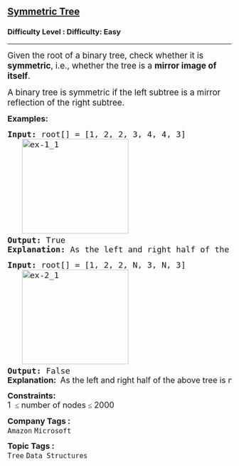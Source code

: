 <h2><a href="https://www.geeksforgeeks.org/problems/symmetric-tree/1?_gl=1*1n3boev*_up*MQ..*_gs*MQ..&gclid=Cj0KCQjwmK_CBhCEARIsAMKwcD5Be0eNqa8wz6--48XCsrkEOOrzWx-bThcRxr2wYj_Q0dD9MA5UKcsaAnMNEALw_wcB&gbraid=0AAAAAC9yBkAxbX8kQd5INUhzjfmviQQfb">Symmetric Tree</a></h2><h3>Difficulty Level : Difficulty: Easy</h3><hr><div class="problems_problem_content__Xm_eO"><p data-start="124" data-end="247"><span style="font-size: 14pt;">Given the root of a binary tree, check whether it is <strong data-start="177" data-end="190">symmetric</strong>, i.e., whether the tree is a <strong data-start="220" data-end="246">mirror image of itself</strong>.</span></p>
<p><span style="font-size: 14pt;"> </span></p>
<p data-start="249" data-end="340"><span style="font-size: 14pt;">A binary tree is symmetric if the left subtree is a mirror reflection of the right subtree.</span></p>
<p><span style="font-size: 18px;"><strong>Examples:</strong></span></p>
<pre><span style="font-size: 18px;"><strong>Input:</strong> root[] = [1, 2, 2, 3, 4, 4, 3]
   <img src="https://media.geeksforgeeks.org/wp-content/uploads/20240926171713/ex-1_1.webp" alt="ex-1_1" width="239" height="213"><strong>
Output: </strong>True<strong>
Explanation: </strong>As the left and right half of the above tree is mirror image, tree is symmetric.</span>
</pre>
<pre><span style="font-size: 18px;"><strong>Input: </strong>root[] = [1, 2, 2, N, 3, N, 3]
   <img src="https://media.geeksforgeeks.org/wp-content/uploads/20240926171713/ex-2_1.webp" alt="ex-2_1" width="239" height="213"><strong>
Output: </strong>False<br><strong style="font-family: -apple-system, BlinkMacSystemFont, 'Segoe UI', Roboto, Oxygen, Ubuntu, Cantarell, 'Open Sans', 'Helvetica Neue', sans-serif;">Explanation: </strong><span style="font-family: -apple-system, BlinkMacSystemFont, 'Segoe UI', Roboto, Oxygen, Ubuntu, Cantarell, 'Open Sans', 'Helvetica Neue', sans-serif;"> As the left and right half of the above tree is not the mirror image, tree is not symmetric. </span></span></pre>
<p><span style="font-size: 18px;"><strong>Constraints:</strong><br>1&nbsp;<span style="color: #1e2229; font-family: Nunito; font-size: 17px; background-color: #ffffff;">&nbsp;≤</span>&nbsp;number of nodes<span style="color: #1e2229; font-family: Nunito; font-size: 17px; background-color: #ffffff;">&nbsp;≤</span>&nbsp;2000</span></p></div><p><span style=font-size:18px><strong>Company Tags : </strong><br><code>Amazon</code>&nbsp;<code>Microsoft</code>&nbsp;<br><p><span style=font-size:18px><strong>Topic Tags : </strong><br><code>Tree</code>&nbsp;<code>Data Structures</code>&nbsp;